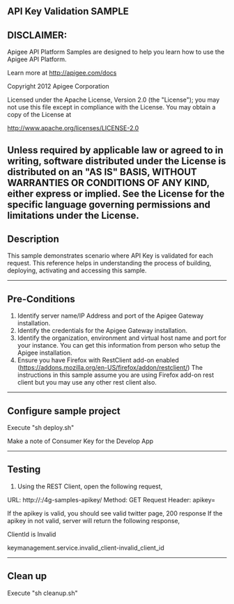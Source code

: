 API Key Validation SAMPLE
--------------------------
DISCLAIMER: 
--------------------------
Apigee API Platform Samples are designed to help you learn how to use
the Apigee API Platform.

Learn more at http://apigee.com/docs

 Copyright 2012 Apigee Corporation

Licensed under the Apache License, Version 2.0 (the "License"); you may not use
this file except in compliance with the License. You may obtain a copy
of the License at

http://www.apache.org/licenses/LICENSE-2.0

Unless required by applicable law or agreed to in writing, software
distributed under the License is distributed on an "AS IS" BASIS,
WITHOUT WARRANTIES OR CONDITIONS OF ANY KIND, either express or implied.
See the License for the specific language governing permissions and
limitations under the License.
--------------------------
Description
--------------------------
This sample demonstrates scenario where API Key is validated for each request. 
This reference helps in understanding the process of building, deploying, activating and accessing this sample.

--------------------------
Pre-Conditions
--------------------------
1. Identify server name/IP Address and port of the Apigee Gateway installation.
2. Identify the credentials for the Apigee Gateway installation.
3. Identify the organization, environment and virtual host name and port for your instance.
You can get this information from person who setup the Apigee installation.
4. Ensure you have Firefox with RestClient add-on enabled (https://addons.mozilla.org/en-US/firefox/addon/restclient/)
The instructions in this sample assume you are using Firefox add-on rest client but you may use any other rest client also.

--------------------------
Configure sample project
--------------------------
Execute "sh deploy.sh"

Make a note of Consumer Key for the Develop App

--------------------------
Testing
--------------------------
1. Using the REST Client, open the following request,

URL: http://<vhost>:<port>/4g-samples-apikey/
Method: GET
Request Header: apikey=<ConsumerKey from create app response>

If the apikey is valid, you should see valid twitter page, 200 response 
If the apikey in not valid, server will return the following response,
<?xml version='1.0' encoding='UTF-8'?><fault><faultstring>ClientId is Invalid</faultstring>
<detail><errorcode>keymanagement.service.invalid_client-invalid_client_id</errorcode></detail></fault>

--------------------------
Clean up
--------------------------
Execute "sh cleanup.sh"